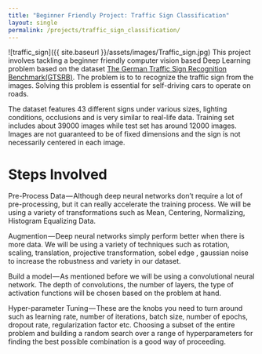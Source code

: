 ```yaml
---
title: "Beginner Friendly Project: Traffic Sign Classification"
layout: single
permalink: /projects/traffic_sign_classification/
---
```

![traffic_sign]({{ site.baseurl }}/assets/images/Traffic_sign.jpg)
This project involves tackling a beginner friendly computer vision based Deep Learning problem based on the dataset [The German Traffic Sign Recognition Benchmark(GTSRB)](http://benchmark.ini.rub.de/?section=gtsrb&subsection=news). The problem is to to recognize the traffic sign from the images. Solving this problem is essential for self-driving cars to operate on roads.

The dataset features 43 different signs under various sizes, lighting conditions, occlusions and is very similar to real-life data. Training set includes about 39000 images while test set has around 12000 images. Images are not guaranteed to be of fixed dimensions and the sign is not necessarily centered in each image.

# Steps Involved
Pre-Process Data — Although deep neural networks don’t require a lot of pre-processing, but it can really accelerate the training process. We will be using a variety of transformations such as Mean, Centering, Normalizing, Histogram Equalizing Data.

Augmention — Deep neural networks simply perform better when there is more data. We will be using a variety of techniques such as rotation, scaling, translation, projective transformation, sobel edge , gaussian noise to increase the robustness and variety in our dataset.

Build a model — As mentioned before we will be using a convolutional neural network. The depth of convolutions, the number of layers, the type of activation functions will be chosen based on the problem at hand.

Hyper-parameter Tuning — These are the knobs you need to turn around such as learning rate, number of iterations, batch size, number of epochs, dropout rate, regularization factor etc. Choosing a subset of the entire problem and building a random search over a range of hyperparameters for finding the best possible combination is a good way of proceeding.
